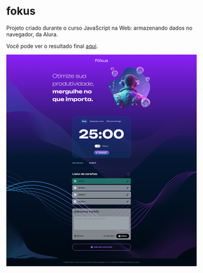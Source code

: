 # fokus

Projeto criado durante o curso JavaScript na Web: armazenando dados no navegador, da Alura.

Você pode ver o resultado final [aqui](https://jessicalorenzon.github.io/fokus/).

![bank](fokus.png)
